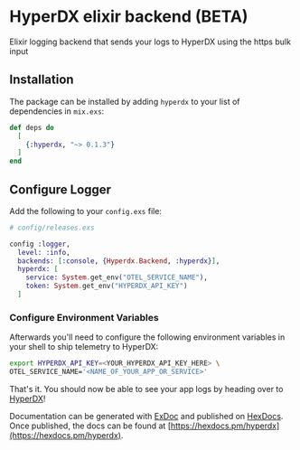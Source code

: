 # HyperDX elixir backend (BETA)
Elixir logging backend that sends your logs to HyperDX using the https bulk input 

## Installation

The package can be installed by adding `hyperdx` to your list of dependencies in `mix.exs`:

```elixir
def deps do
  [
    {:hyperdx, "~> 0.1.3"}
  ]
end
```

## Configure Logger
Add the following to your `config.exs` file:

```elixir
# config/releases.exs

config :logger,
  level: :info,
  backends: [:console, {Hyperdx.Backend, :hyperdx}],
  hyperdx: [
    service: System.get_env("OTEL_SERVICE_NAME"),
    token: System.get_env("HYPERDX_API_KEY")
  ]
```

### Configure Environment Variables

Afterwards you'll need to configure the following environment variables in your
shell to ship telemetry to HyperDX:

```sh
export HYPERDX_API_KEY=<YOUR_HYPERDX_API_KEY_HERE> \
OTEL_SERVICE_NAME='<NAME_OF_YOUR_APP_OR_SERVICE>'
```

That's it. You should now be able to see your app logs by heading over to [HyperDX](https://hyperdx.io)!

Documentation can be generated with [ExDoc](https://github.com/elixir-lang/ex_doc)
and published on [HexDocs](https://hexdocs.pm). Once published, the docs can
be found at [https://hexdocs.pm/hyperdx](https://hexdocs.pm/hyperdx).
